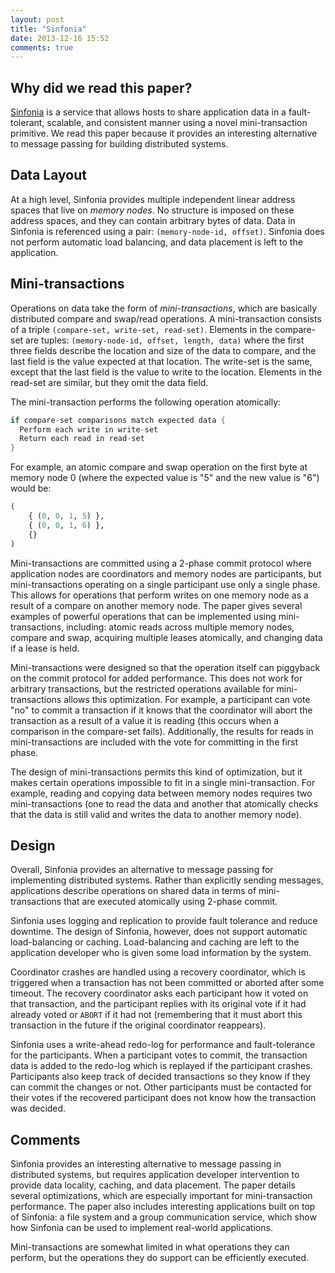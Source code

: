 ```yaml
---
layout: post
title: "Sinfonia"
date: 2013-12-16 15:52
comments: true
---
```


## Why did we read this paper?

[Sinfonia](http://www.cs.princeton.edu/courses/archive/fall08/cos597B/papers/sinfonia.pdf)
is a service that allows hosts to share application data in a
fault-tolerant, scalable, and consistent manner using a novel
mini-transaction primitive. We read this paper because it provides an
interesting alternative to message passing for building distributed
systems.

## Data Layout

At a high level, Sinfonia provides multiple independent linear address
spaces that live on *memory nodes*. No structure is imposed on these
address spaces, and they can contain arbitrary bytes of data. Data in
Sinfonia is referenced using a pair: `(memory-node-id, offset)`.
Sinfonia does not perform automatic load balancing, and data placement
is left to the application.

## Mini-transactions

Operations on data take the form of *mini-transactions*, which are
basically distributed compare and swap/read operations. A
mini-transaction consists of a triple `(compare-set, write-set,
read-set)`. Elements in the compare-set are tuples: `(memory-node-id,
offset, length, data)` where the first three fields describe the
location and size of the data to compare, and the last field is the
value expected at that location. The write-set is the same, except that
the last field is the value to write to the location. Elements in the
read-set are similar, but they omit the data field.

The mini-transaction performs the following operation atomically:

```c
if compare-set comparisons match expected data {
  Perform each write in write-set
  Return each read in read-set
}
```

For example, an atomic compare and swap operation on the first byte at
memory node 0 (where the expected value is "5" and the new value is "6")
would be:

```python
(
    { (0, 0, 1, 5) },
    { (0, 0, 1, 6) },
    {}
)
```

Mini-transactions are committed using a 2-phase commit protocol where
application nodes are coordinators and memory nodes are participants,
but mini-transactions operating on a single participant use only a
single phase. This allows for operations that perform writes on one
memory node as a result of a compare on another memory node. The paper
gives several examples of powerful operations that can be implemented
using mini-transactions, including: atomic reads across multiple memory
nodes, compare and swap, acquiring multiple leases atomically, and
changing data if a lease is held. 

Mini-transactions were designed so that the operation itself can
piggyback on the commit protocol for added performance.  This does not
work for arbitrary transactions, but the restricted operations available
for mini-transactions allows this optimization.  For example, a
participant can vote "no" to commit a transaction if it knows that the
coordinator will abort the transaction as a result of a value it is
reading (this occurs when a comparison in the compare-set fails).
Additionally, the results for reads in mini-transactions are included
with the vote for committing in the first phase.

The design of mini-transactions permits this kind of optimization, but
it makes certain operations impossible to fit in a single
mini-transaction. For example, reading and copying data between memory
nodes requires two mini-transactions (one to read the data and another
that atomically checks that the data is still valid and writes the data
to another memory node).

## Design

Overall, Sinfonia provides an alternative to message passing for
implementing distributed systems. Rather than explicitly sending
messages, applications describe operations on shared data in terms of
mini-transactions that are executed atomically using 2-phase commit.

Sinfonia uses logging and replication to provide fault tolerance and
reduce downtime. The design of Sinfonia, however, does not support
automatic load-balancing or caching. Load-balancing and caching are left
to the application developer who is given some load information by the
system.

Coordinator crashes are handled using a recovery coordinator, which is
triggered when a transaction has not been committed or aborted after
some timeout. The recovery coordinator asks each participant how it
voted on that transaction, and the participant replies with its original
vote if it had already voted or `ABORT` if it had not (remembering that
it must abort this transaction in the future if the original coordinator
reappears).

Sinfonia uses a write-ahead redo-log for performance and fault-tolerance
for the participants.  When a participant votes to commit, the
transaction data is added to the redo-log which is replayed if the
participant crashes. Participants also keep track of decided
transactions so they know if they can commit the changes or not.  Other
participants must be contacted for their votes if the recovered
participant does not know how the transaction was decided.

## Comments

Sinfonia provides an interesting alternative to message passing in
distributed systems, but requires application developer intervention to
provide data locality, caching, and data placement. The paper details
several optimizations, which are especially important for
mini-transaction performance. The paper also includes interesting
applications built on top of Sinfonia: a file system and a group
communication service, which show how Sinfonia can be used to implement
real-world applications.

Mini-transactions are somewhat limited in what operations they can
perform, but the operations they do support can be efficiently executed.
